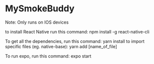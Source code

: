 # MySmokeBuddy

Note: Only runs on IOS devices

to install React Native run this command:
  npm install -g react-native-cli

To get all the dependencies, run this command:
  yarn install
to import specific files (eg. native-base):
  yarn add [name_of_file]

To run expo, run this command:
  expo start



